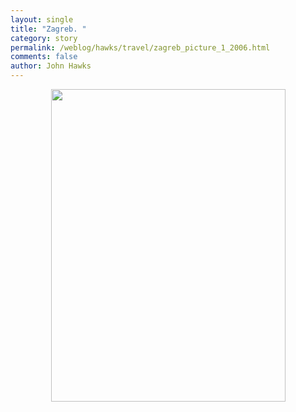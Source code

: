 ```yaml
---
layout: single 
title: "Zagreb. " 
category: story
permalink: /weblog/hawks/travel/zagreb_picture_1_2006.html
comments: false 
author: John Hawks 
---
```



<div style="text-align:center;">
<img src="/graphics/demetrova_zagreb_morning.jpg" height="500" width="375" />
</div>

